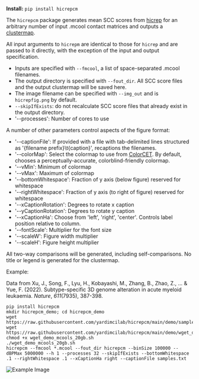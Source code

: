 **Install:** `pip install hicrepcm`

The `hicrepcm` package generates mean SCC scores from [hicrep](https://github.com/dejunlin/hicrep) for an arbitrary number of input .mcool contact matrices and outputs a [clustermap](https://seaborn.pydata.org/generated/seaborn.clustermap.html).

All input arguments to `hicrepm` are identical to those for `hicrep` and are passed to it directly, with the exception of the input and output specification.
+ Inputs are specified with `--fmcool`, a list of space-separated .mcool filenames.
+ The output directory is specified with `--fout_dir`. All SCC score files and the output clustermap will be saved here.
+ The image filename can be specified with `--img_out` and is `hicrepfig.png` by default.
+ `--skipIfExists`: do not recalculate SCC score files that already exist in the output directory.
+ '--processes': Number of cores to use

A number of other parameters control aspects of the figure format:
+ '--captionFile': If provided with a file with tab-delimited lines structured as '{filename prefix}\t{caption}', recaptions the filenames.
+ '--colorMap': Select the colormap to use from [ColorCET](https://colorcet.com/gallery.html). By default, chooses a perceptually-accurate, colorblind-friendly colormap.
+ '--vMin': Minimum of colormap
+ '--vMax': Maximum of colormap
+ '--bottomWhitespace': Fraction of y axis (below figure) reserved for whitespace
+ '--rightWhitespace': Fraction of y axis (to right of figure) reserved for whitespace
+ '--xCaptionRotation': Degrees to rotate x caption
+ '--yCaptionRotation': Degrees to rotate y caption
+ '--xCaptionHa': Choose from 'left', 'right', 'center'. Controls label position relative to column.
+ '--fontScale': Multiplier for the font size
+ '--scaleW': Figure width multiplier
+ '--scaleH': Figure height multiplier

All two-way comparisons will be generated, including self-comparisons.
No title or legend is generated for the clustermap.

Example:

Data from Xu, J., Song, F., Lyu, H., Kobayashi, M., Zhang, B., Zhao, Z., ... & Yue, F. (2022). Subtype-specific 3D genome alteration in acute myeloid leukaemia. _Nature_, _611_(7935), 387-398.

```
pip install hicrepcm
mkdir hicrepcm_demo; cd hicrepcm_demo
wget https://raw.githubusercontent.com/yardimcilab/hicrepcm/main/demo/samples.txt
wget https://raw.githubusercontent.com/yardimcilab/hicrepcm/main/demo/wget_demo_mcools_20gb.sh
chmod +x wget_demo_mcools_20gb.sh
./wget_demo_mcools_20gb.sh
hicrepcm --fmcool *.mcool --fout_dir hicrepcm --binSize 100000 --dBPMax 5000000 --h 1 --processes 32 --skipIfExists --bottomWhitespace .1 --rightWhitespace .1 --xCaptionHa right --captionFile samples.txt
```

![Example Image](demo/hicrepcm_demo.png)
